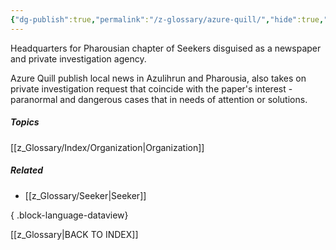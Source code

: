 ```yaml
---
{"dg-publish":true,"permalink":"/z-glossary/azure-quill/","hide":true,"noteIcon":""}
---
```


Headquarters for Pharousian chapter of Seekers disguised as a newspaper and private investigation agency.

Azure Quill publish local news in Azulihrun and Pharousia, also takes on private investigation request that coincide with the paper's interest - paranormal and dangerous cases that in needs of attention or solutions. 

##### Topics
[[z_Glossary/Index/Organization\|Organization]]

##### Related
- [[z_Glossary/Seeker\|Seeker]]

{ .block-language-dataview}

[[z_Glossary\|BACK TO INDEX]]